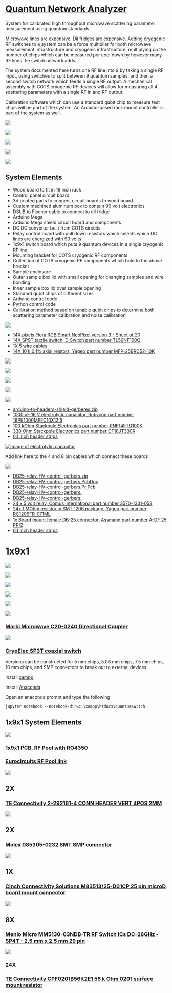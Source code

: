 # [Quantum Network Analyzer](https://github.com/lafefspietz/QNA/)

System for calibrated high throughput microwave scattering parameter measurement using quantum standards.

Microwave lines are expensive.  Dil fridges are expensive.  Adding cryogenic RF switches to a system can be a force multiplier for both microwave measurement infrastructure and cryogenic infrastructure, multiplying up the number of chips which can be measured per cool down by however many RF lines the switch network adds. 

The system documented here turns one RF line into 9 by taking a single RF input, using switches to split between 9 quantum samples, and then a second switch network which feeds a single RF output. A mechanical assembly with COTS cryogenic RF devices will allow for measuring all 4 scattering parameters with a single RF in and RF output.  

Calibration software which can use a standard qubit chip to measure test chips will be part of the system.  An Arduino-based rack mount controller is part of the system as well.


![](images/topology.png)

![](images/1x9x1-render.png)

![](images/real-qubit.png)

![](images/imag-qubit.png)

![](images/polar-qubit.png)

## System Elements

 - Wood board to fit in 19 inch rack
 - Control panel circuit board
 - 3d printed parts to connect circuit boards to wood board
 - Custom machined aluminum box to contain 90 volt electronics
 - DSUB to Fischer cable to connect to dil fridge
 - Arduino Mega 
 - Arduino Mega shield circuit board and components
 - DC DC converter built from COTS circuits
 - Relay control board with pull down resistors which selects which DC lines are energized with 90 volts
 - 1x9x1 switch board which puts 9 quantum devices in a single cryogenic RF line
 - Mounting bracket for COTS cryogenic RF components
 - Collection of COTS cryogenic RF components which bold to the above bracket
 - Sample enclosure
 - Outer sample box lid with small opening for changing samples and wire bonding
 - Inner sample box lid over sample opening
 - Standard qubit chips of different sizes
 - Arduino control code
 - Python control code
 - Calibration method based on tunable qubit chips to determine both scattering parameter calibration and noise calibration

![](images/QNA-control-panel.png)


 - [14X pixels Flora RGB Smart NeoPixel version 3 - Sheet of 20](https://www.adafruit.com/product/1559)
 - [14X SPST tactile switch, E-Switch part number TL59NF160Q](https://www.digikey.com/en/products/detail/e-switch/TL59NF160Q/390533)
 - [1X 5 wire cables](https://www.amazon.com/StarTech-USBINT5PIN-Internal-Motherboard-Header/dp/B003HHROBG/)
 - [14X 10 k 0.1% axial reistors, Yageo part number MFP-25BRD52-10K](https://www.digikey.com/en/products/detail/yageo/MFP-25BRD52-10K/2058797)

[![](images/neopixel.png)](https://www.adafruit.com/product/1559)

[![](images/button.png)](https://www.digikey.com/en/products/detail/e-switch/TL59NF160Q/390533)

[![](images/5pincable.png)](https://www.amazon.com/StarTech-USBINT5PIN-Internal-Motherboard-Header/dp/B003HHROBG/)

[![](images/10k-precision-resistor.png)](https://www.digikey.com/en/products/detail/yageo/MFP-25BRD52-10K/2058797)

![](images/arduino-to-headers-shield.png)

 - [arduino-to-headers-shield-gerberes.zip](arduino-to-headers-shield-gerberes.zip)
 - [1000 uF 16 V electrolytic capacitor, Rubycon part number 16PK1000MEFC10X12.5](https://www.digikey.com/en/products/detail/rubycon/16PK1000MEFC10X12-5/3563556)
 - [100 kOhm Stackpole Electronics part number RNF14FTD100K](https://www.digikey.com/en/products/detail/stackpole-electronics-inc/RNF14FTD100K/1706591)
 - [330 Ohm Stackpole Electronics part number CF18JT330R](https://www.digikey.com/en/products/detail/stackpole-electronics-inc/CF18JT330R/1741683)
 - [0.1 inch header strips](https://www.amazon.com/Header-Lystaii-Pin-Connector-Electronic/dp/B06ZZN8L9S/)

[![image of electrolytic capacitor](images/rubycon-cap.png)](https://www.digikey.com/en/products/detail/rubycon/16PK1000MEFC10X12-5/3563556)


Add link here to the 4 and 8 pin cables which connect these boards

![](images/DB25-relay-HV-control.png)

 - [DB25-relay-HV-control-gerbers.zip](DB25-relay-HV-control-gerbers.zip)
 - [DB25-relay-HV-control-gerbers.PcbDoc](DB25-relay-HV-control-gerbers.PcbDoc)
 - [DB25-relay-HV-control-gerbers.PrjPcb](DB25-relay-HV-control-gerbers.PrjPcb)
 - [DB25-relay-HV-control-gerbers.](DB25-relay-HV-control-gerbers.PrjPcbStructure)
 - [DB25-relay-HV-control-gerbers.](DB25-relay-HV-control-gerbers.SchDoc)
 - [24 x 5 volt relay, Comus International part number 3570-1331-053](https://www.digikey.com/en/products/detail/comus-international/3570-1331-053/7497099)
 - [24x 1 MOhm resistor in SMT 1206 package, Yageo part number RC1206FR-071ML](https://www.digikey.com/en/products/detail/yageo/RC1206FR-071ML/728388)
 - [1x Board mount female DB-25 connector, Assmann part number A-DF 25 PP/Z](https://www.digikey.com/en/products/detail/assmann-wsw-components/A-DF-25-PP-Z/1241794)
 - [0.1 inch header strips](https://www.amazon.com/Header-Lystaii-Pin-Connector-Electronic/dp/B06ZZN8L9S/)

# 1x9x1

![](images/1x9x1-render.png)

![](images/microd-photo.png)

![](images/mm5130-photo.png)

![](images/2mm-connector-photo.png)

![](images/headers.png)


![](images/directional-coupler.png)

### [Marki Microwave C20-0240 Directional Coupler](https://markimicrowave.com/products/connectorized/directional-couplers/c20-0240/)

![](images/sp4t.png)

### [CryoElec SP3T coaxial switch](https://www.cryoelec.com/products/cryoswitchsp3t)

Versions can be constructed for 5 mm chips, 5.06 mm chips, 7.5 mm chips, 10 mm chips, and SMP connectors to break out to external devices.

Install [xampp](https://www.apachefriends.org/).

Install [Anaconda](https://docs.anaconda.com/anaconda/install/)

Open an anaconda prompt and type the following 

```
jupyter notebook --notebook-dir=c:\xampp\htdocs\quantumswitch
```

## 1x9x1 System Elements

![](images/1x9x1-render.png)

### 1x9x1 PCB, RF Pool with RO4350

### [Eurocircuits RF Pool link](https://www.eurocircuits.com/pcb-assembly-rf-pool/)

![](images/2mm-connector-photo.png)

## 2X

### [TE Connectivity 2-292161-4 CONN HEADER VERT 4POS 2MM](https://www.digikey.com/en/products/detail/te-connectivity-amp-connectors/2-292161-4/5124519)

![](images/smp-photo.png)

## 2X

### [Molex 085305-0232 SMT SMP connector](https://www.digikey.com/en/products/detail/molex/0853050232/2421464)

![](images/microd-photo.png)

## 1X

### [Cinch Connectivity Solutions M83513/25-D01CP 25 pin microD board mount connector](https://www.digikey.com/en/products/detail/cinch-connectivity-solutions/M83513-25-D01CP/12471446)

![](images/mm5130-photo.png)

## 8X

### [Menlo Micro MM5130-03NDB-TR RF Switch ICs DC-26GHz - SP4T - 2.5 mm x 2.5 mm 29 pin](https://mou.sr/4fuziKD)

![](images/56k-resistor.png)

### 24X

### [TE Connectivity CPF0201B56K2E1  56 k Ohm 0201 surface mount resistor](https://www.digikey.com/en/products/detail/te-connectivity-passive-product/CPF0201B56K2E1/14007085)





